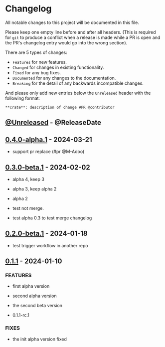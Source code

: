 # Changelog

All notable changes to this project will be documented in this file.

Please keep one empty line before and after all headers. (This is required for `git` to produce a conflict when a release is made while a PR is open and the PR's changelog entry would go into the wrong section).

There are 5 types of changes:

- `Features` for new features.
- `Changed` for changes in existing functionality.
- `Fixed` for any bug fixes.
- `Documented` for any changes to the documentation.
- `Breaking` for the detail of any backwards incompatible changes.

And please only add new entries below the `Unreleased` header with the following format:

    **crate**: description of change #PR @contributor

<!-- next-header -->

## [@Unreleased] - @ReleaseDate


## [0.4.0-alpha.1](https://github.com/RibirX/Ribir/compare/v0.3.0-beta.1...v0.4.0-alpha.1) - 2024-03-21

- support pr replace (#pr @M-Adoo)

## [0.3.0-beta.1](https://github.com/RibirX/Ribir/compare/v0.3.0-alpha.4...v0.3.0-beta.1) - 2024-02-02

- alpha 4, keep 3

- alpha 3, keep alpha 2

- alpha 2

- test not merge.

- test alpha 0.3 to test merge changelog

## [0.2.0-beta.1](https://github.com/RibirX/Ribir/compare/v0.2.0-alpha.1...v0.2.0-beta.1) - 2024-01-18

- test trigger workflow in another repo

## [0.1.1](https://github.com/RibirX/Ribir/compare/v0.1.1-rc.1...v0.1.1) - 2024-01-10

### FEATURES

- first alpha version

- second alpha version

- the second beta version

- 0.1.1-rc.1

### FIXES

- the init alpha version fixed

<!-- next-url -->
[@Unreleased]: https://github.com/RibirX/Ribir/compare/v0.4.0-alpha.1...HEAD
